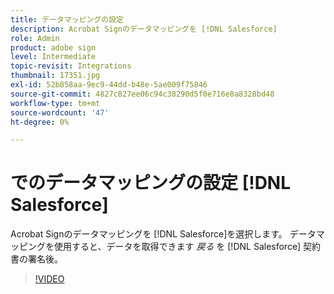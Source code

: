```yaml
---
title: データマッピングの設定
description: Acrobat Signのデータマッピングを [!DNL Salesforce]
role: Admin
product: adobe sign
level: Intermediate
topic-revisit: Integrations
thumbnail: 17351.jpg
exl-id: 52b858aa-9ec9-44dd-b48e-5ae009f75846
source-git-commit: 4827c827ee06c94c38290d5f0e716e8a8328bd48
workflow-type: tm+mt
source-wordcount: '47'
ht-degree: 0%

---
```


# でのデータマッピングの設定 [!DNL Salesforce]

Acrobat Signのデータマッピングを [!DNL Salesforce]を選択します。 データマッピングを使用すると、データを取得できます _戻る_ を [!DNL Salesforce] 契約書の署名後。

>[!VIDEO](https://video.tv.adobe.com/v/3409073?hidetitle=true)
